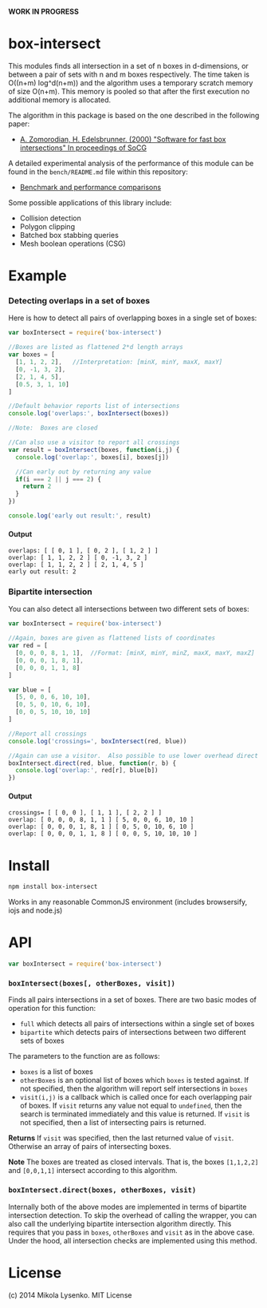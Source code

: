 **WORK IN PROGRESS**

box-intersect
=============
This modules finds all intersection in a set of n boxes in d-dimensions, or between a pair of sets with n and m boxes respectively.  The time taken is O((n+m) log^d(n+m)) and the algorithm uses a temporary scratch memory of size O(n+m).  This memory is pooled so that after the first execution no additional memory is allocated.

The algorithm in this package is based on the one described in the following paper:

* [A. Zomorodian, H. Edelsbrunner. (2000) "Software for fast box intersections" In proceedings of SoCG](http://pub.ist.ac.at/~edels/Papers/2002-J-01-FastBoxIntersection.pdf)

A detailed experimental analysis of the performance of this module can be found in the `bench/README.md` file within this repository:

* [Benchmark and performance comparisons](https://github.com/mikolalysenko/box-intersect/blob/master/bench/README.md#benchmark-overview)

Some possible applications of this library include:

* Collision detection
* Polygon clipping
* Batched box stabbing queries
* Mesh boolean operations (CSG)

# Example

### Detecting overlaps in a set of boxes

Here is how to detect all pairs of overlapping boxes in a single set of boxes:

```javascript
var boxIntersect = require('box-intersect')

//Boxes are listed as flattened 2*d length arrays
var boxes = [
  [1, 1, 2, 2],   //Interpretation: [minX, minY, maxX, maxY]
  [0, -1, 3, 2],
  [2, 1, 4, 5],
  [0.5, 3, 1, 10]
]

//Default behavior reports list of intersections
console.log('overlaps:', boxIntersect(boxes))

//Note:  Boxes are closed

//Can also use a visitor to report all crossings
var result = boxIntersect(boxes, function(i,j) {
  console.log('overlap:', boxes[i], boxes[j])

  //Can early out by returning any value
  if(i === 2 || j === 2) {
    return 2
  }
})

console.log('early out result:', result)
```

#### Output

```
overlaps: [ [ 0, 1 ], [ 0, 2 ], [ 1, 2 ] ]
overlap: [ 1, 1, 2, 2 ] [ 0, -1, 3, 2 ]
overlap: [ 1, 1, 2, 2 ] [ 2, 1, 4, 5 ]
early out result: 2
```

### Bipartite intersection

You can also detect all intersections between two different sets of boxes:

```javascript
var boxIntersect = require('box-intersect')

//Again, boxes are given as flattened lists of coordinates
var red = [
  [0, 0, 0, 8, 1, 1],  //Format: [minX, minY, minZ, maxX, maxY, maxZ]
  [0, 0, 0, 1, 8, 1],
  [0, 0, 0, 1, 1, 8]
]

var blue = [
  [5, 0, 0, 6, 10, 10],
  [0, 5, 0, 10, 6, 10],
  [0, 0, 5, 10, 10, 10]
]

//Report all crossings
console.log('crossings=', boxIntersect(red, blue))

//Again can use a visitor.  Also possible to use lower overhead direct wrapper.
boxIntersect.direct(red, blue, function(r, b) {
  console.log('overlap:', red[r], blue[b])
})
```

#### Output

```
crossings= [ [ 0, 0 ], [ 1, 1 ], [ 2, 2 ] ]
overlap: [ 0, 0, 0, 8, 1, 1 ] [ 5, 0, 0, 6, 10, 10 ]
overlap: [ 0, 0, 0, 1, 8, 1 ] [ 0, 5, 0, 10, 6, 10 ]
overlap: [ 0, 0, 0, 1, 1, 8 ] [ 0, 0, 5, 10, 10, 10 ]
```

# Install

```sh
npm install box-intersect
```

Works in any reasonable CommonJS environment (includes browsersify, iojs and node.js)

# API

```javascript
var boxIntersect = require('box-intersect')
```

### `boxIntersect(boxes[, otherBoxes, visit])`

Finds all pairs intersections in a set of boxes.  There are two basic modes of operation for this function:

* `full` which detects all pairs of intersections within a single set of boxes
* `bipartite` which detects pairs of intersections between two different sets of boxes

The parameters to the function are as follows:

* `boxes` is a list of boxes
* `otherBoxes` is an optional list of boxes which `boxes` is tested against.  If not specified, then the algorithm will report self intersections in `boxes`
* `visit(i,j)` is a callback which is called once for each overlapping pair of boxes.  If `visit` returns any value not equal to `undefined`, then the search is terminated immediately and this value is returned.  If `visit` is not specified, then a list of intersecting pairs is returned.

**Returns** If `visit` was specified, then the last returned value of `visit`.  Otherwise an array of pairs of intersecting boxes.

**Note** The boxes are treated as closed intervals.  That is, the boxes `[1,1,2,2]` and `[0,0,1,1]` intersect according to this algorithm.

### `boxIntersect.direct(boxes, otherBoxes, visit)`

Internally both of the above modes are implemented in terms of bipartite intersection detection.  To skip the overhead of calling the wrapper, you can also call the underlying bipartite intersection algorithm directly.  This requires that you pass in `boxes`, `otherBoxes` and `visit` as in the above case.  Under the hood, all intersection checks are implemented using this method.

# License

(c) 2014 Mikola Lysenko. MIT License